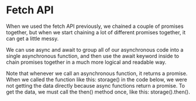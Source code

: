 # Fetch API

When we used the fetch API previously, we chained a couple of promises together, but when we start chaining a lot of different promises together, it can get a little messy.

We can use async and await to group all of our asynchronous code into a single asynchronous function, and then use the await keyword inside to chain promises together in a much more logical and readable way.

Note that whenever we call an asynchronous function, it returns a promise. When we called the function like this: storage() in the code below, we were not getting the data directly because async functions return a promise. To get the data, we must call the then() method once, like this: storage().then().